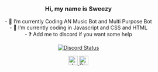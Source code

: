 ### <div align="center">Hi, my name is Sweezy</div>  

<div align= "center"> - 🔭 I’m currently Coding AN Music Bot and Multi Purpose Bot</div>
<div align= "center"> - 🌱 I’m currently coding in Javascript   and CSS and HTML</div>
<div align= "center"> - ❓  Add me to discord if you want some help</div>

<p align="center">
  <a href="https://discord.com/users/852580927665209376" target="_blank">
    <img src="https://lanyard.cnrad.dev/api/852580927665209376?bg=1f1f1f&borderRadius=5px" alt="Discord Status"/>
</p>
  
<p align="center">
<a href="https://www.javascript.com">
    <img src="https://i.imgur.com/3u1wzwE.png" alt="JavaScript" width="25"/>
  </a>
<a href="https://visualstudio.microsoft.com/pt-br/downloads/">
    <img src="https://i.imgur.com/LwSdAlE.png" alt="Discord" width="25"/>
  </a>
</p>
